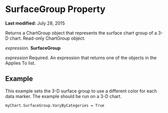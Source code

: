 
# SurfaceGroup Property

 **Last modified:** July 28, 2015

Returns a ChartGroup object that represents the surface chart group of a 3-D chart. Read-only ChartGroup object.

 _expression_. **SurfaceGroup**

 _expression_ Required. An expression that returns one of the objects in the Applies To list.

## Example

This example sets the 3-D surface group to use a different color for each data marker. The example should be run on a 3-D chart.


```
myChart.SurfaceGroup.VaryByCategories = True
```

